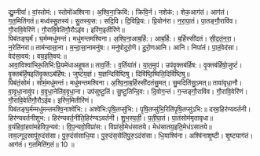 

  
द्यु॒म्नीवां॑। वां॒स्तोम॑:। स्तोमो॑अश्विना। अ॒श्वि॒ना॒क्रिवि॑:। क्रिवि॒र्न। नशेक॑:। शेक॒आग॑तं। आग॑तं। ग॒त॒मिति॑गतं॥ मध्व॑स्सु॒तस्य॑। सु॒तस्य॒स:। सदि॒वि। दि॒विप्रि॒य:। प्रि॒योन॑रा। न॒रा॒पा॒तं। पा॒तङ्गौ॒रावि॑व। गौ॒रावि॒वेरि॑णॆ। गौ॒रावि॒वेति॑गौ॒रौऽइ॑व। इरि॑ण॒इतीरि॑णे॥  
पिब॑तङ्घ॒र्मं। घ॒र्मम्मधु॑मन्तं। मधु॑मन्तमश्विना। अ॒श्वि॒ना॒आब॒र्हि:। आब॒र्हि:। ब॒र्हिस्सी॑दतं। सी॒द॒तं॒न॒रा॒। न॒रेति॑नरा॥ ताम॑न्दासा॒ना। म॒न्दा॒सा॒नामनु॑ष:। मनु॑षोदुरो॒णॆ। दु॒रो॒णआनि। आनि। निपा॑तं। पा॒तं॒वेद॑सा। वेद॑सा॒वय॑:। वय॒इति॒वय॑:॥  
आवां॒विश्वा॑भिरू॒तिभि॑:प्रि॒यमे॑धाअहूषत॥ ताव॒र्ति:। व॒र्तिया॑तं। या॒त॒मुप॑। उप॑वृ॒क्तब॑र्हिष:। वृ॒क्तब॑र्हिषो॒जुष्टं॑। वृ॒क्तब॑र्हि॒षइति॑वृ॒क्तऽब॑र्हिष:। जुष्टं॑य॒ज्ञं। य॒ज्ञन्दिवि॑ष्टिषु। दिवि॑ष्ठि॒ष्विति॒दिवि॑ष्टिषु॥  
पिब॑तं॒सोमं॑। सोमं॒मधु॑मन्तं। मधु॑मन्तमश्विना। अ॒श्वि॒ना॒ब॒र्हिस्सी॑दतंसु॒मत्। सु॒मदिति॑सु॒ऽमत्॥ तावा॑वृधा॒नौ। वा॒वृ॒धा॒नावु॑प। व॒वृ॒धा॒नेति॑व॒वृ॒धा॒ना। उप॑सुष्टु॒तिं। सु॒ष्टु॒तिन्दि॒व:। दि॒वोग॒न्तं। ग॒न्तङ्गौ॒रावि॑व। गौ॒रावि॒वेरि॑णं। गौ॒रावि॒वेति॑गौ॒रौऽइ॑व। इरि॑ण॒मितीरि॑णं।  
पिब॑तङ्घ॒र्मम्मधु॑मन्तमश्वि॒नाश्वे॑भि:। अश्वे॑भि:पृषि॒तप्सु॑भि:। पृ॒षि॒तप्सु॑भि॒रिति॑पृ॒षि॒तप्सु॑ऽभि:॥ दस्रा॒हिर॑ण्यवर्तनी। हिर॑ण्यवर्तनीशुभ:। हिर॑ण्यवर्त॒नीति॒हिर॑ण्यऽवर्तनी। शु॒भ॒स्प॒ती॒। प॒ती॒पा॒तं। पा॒तंसोम॑मृतावृधा॥  
व॒यंहिवां॒हवा॑महेविप॒न्यव॑:। वि॒प॒न्यवो॒विप्रा॑स:। विप्रा॑सो॒मेध॑सातये। मेध॑सातय॒इति॒मेध॑ऽसातये॥ ताव॒ल्गूद॒स्रापु॑रु॒दंस॑सा। पु॒रु॒दंस॑साधि॒या। पु॒रु॒दंस॒सेति॑पु॒रु॒ऽदंस॑सा। धि॒याश्वि॑ना। अश्वि॑नाशृ॒ष्टी। शृ॒ष्ट्याग॑तं। आग॑तं। ग॒तमिति॑ग॒तं॥ 10 ॥  
